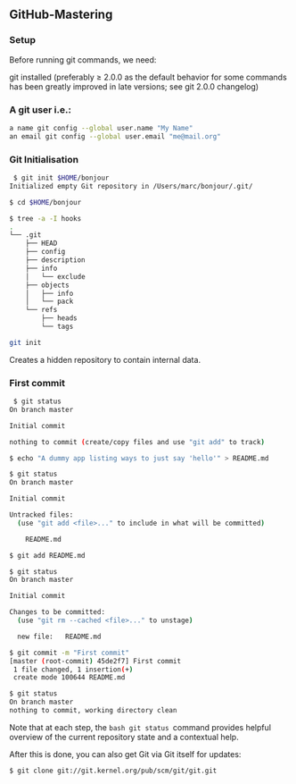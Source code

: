 ## GitHub-Mastering

### Setup

Before running git commands, we need:

git installed (preferably ≥ 2.0.0 as the default behavior for some commands has been greatly improved in late versions; see git 2.0.0 changelog)

### A git user i.e.:

```bash
a name git config --global user.name "My Name"
an email git config --global user.email "me@mail.org"
```

### Git Initialisation

 
```bash
 $ git init $HOME/bonjour
Initialized empty Git repository in /Users/marc/bonjour/.git/

$ cd $HOME/bonjour

$ tree -a -I hooks
.
└── .git
    ├── HEAD
    ├── config
    ├── description
    ├── info
    │   └── exclude
    ├── objects
    │   ├── info
    │   └── pack
    └── refs
        ├── heads
        └── tags
 ```
 
 ```bash 
 git init 
 ``` 
 Creates a hidden repository to contain internal data.
 
 ### First commit
 
```bash
 $ git status
On branch master

Initial commit

nothing to commit (create/copy files and use "git add" to track)

$ echo "A dummy app listing ways to just say 'hello'" > README.md

$ git status
On branch master

Initial commit

Untracked files:
  (use "git add <file>..." to include in what will be committed)

	README.md

$ git add README.md

$ git status
On branch master

Initial commit

Changes to be committed:
  (use "git rm --cached <file>..." to unstage)

  new file:   README.md

$ git commit -m "First commit"
[master (root-commit) 45de2f7] First commit
 1 file changed, 1 insertion(+)
 create mode 100644 README.md

$ git status
On branch master
nothing to commit, working directory clean
```

Note that at each step, the ```bash git status ```command provides helpful overview of the current repository state and a contextual help.

After this is done, you can also get Git via Git itself for updates:

```bash
$ git clone git://git.kernel.org/pub/scm/git/git.git
```
